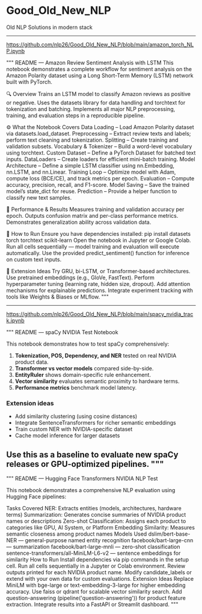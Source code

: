 # Good_Old_New_NLP
Old NLP Solutions in modern stack

-------------------------------------------------------------------------------------------------------------------------------

https://github.com/nlp26/Good_Old_New_NLP/blob/main/amazon_torch_NLP.ipynb

"""
README — Amazon Review Sentiment Analysis with LSTM
This notebook demonstrates a complete workflow for sentiment analysis on the Amazon Polarity dataset using a Long Short-Term Memory (LSTM) network built with PyTorch.

🔍 Overview
Trains an LSTM model to classify Amazon reviews as positive or negative.
Uses the datasets library for data handling and torchtext for tokenization and batching.
Implements all major NLP preprocessing, training, and evaluation steps in a reproducible pipeline.

⚙️ What the Notebook Covers
Data Loading – Load Amazon Polarity dataset via datasets.load_dataset.
Preprocessing – Extract review texts and labels; perform text cleaning and tokenization.
Splitting – Create training and validation subsets.
Vocabulary & Tokenizer – Build a word-level vocabulary using torchtext.
Custom Dataset – Define a PyTorch Dataset for batched text inputs.
DataLoaders – Create loaders for efficient mini-batch training.
Model Architecture – Define a simple LSTM classifier using nn.Embedding, nn.LSTM, and nn.Linear.
Training Loop – Optimize model with Adam, compute loss (BCE/CE), and track metrics per epoch.
Evaluation – Compute accuracy, precision, recall, and F1-score.
Model Saving – Save the trained model’s state_dict for reuse.
Prediction – Provide a helper function to classify new text samples.

🧪 Performance & Results
Measures training and validation accuracy per epoch.
Outputs confusion matrix and per-class performance metrics.
Demonstrates generalization ability across validation data.

💾 How to Run
Ensure you have dependencies installed:
pip install datasets torch torchtext scikit-learn
Open the notebook in Jupyter or Google Colab.
Run all cells sequentially — model training and evaluation will execute automatically.
Use the provided predict_sentiment() function for inference on custom text inputs.

🚀 Extension Ideas
Try GRU, bi-LSTM, or Transformer-based architectures.
Use pretrained embeddings (e.g., GloVe, FastText).
Perform hyperparameter tuning (learning rate, hidden size, dropout).
Add attention mechanisms for explainable predictions.
Integrate experiment tracking with tools like Weights & Biases or MLflow.
"""

-------------------------------------------------------------------------------------------------------------------------------

https://github.com/nlp26/Good_Old_New_NLP/blob/main/spacy_nvidia_track.ipynb

"""
README — spaCy NVIDIA Test Notebook

This notebook demonstrates how to test spaCy comprehensively:

1. **Tokenization, POS, Dependency, and NER** tested on real NVIDIA product data.
2. **Transformer vs vector models** compared side-by-side.
3. **EntityRuler** shows domain-specific rule enhancement.
4. **Vector similarity** evaluates semantic proximity to hardware terms.
5. **Performance metrics** benchmark model latency.

### Extension ideas
- Add similarity clustering (using cosine distances)
- Integrate SentenceTransformers for richer semantic embeddings
- Train custom NER with NVIDIA-specific dataset
- Cache model inference for larger datasets

Use this as a baseline to evaluate new spaCy releases or GPU-optimized pipelines.
"""
-------------------------------------------------------------------------------------------------------------------------------



""" 
README — Hugging Face Transformers NVIDIA NLP Test

This notebook demonstrates a comprehensive NLP evaluation using Hugging Face pipelines:

Tasks Covered
NER: Extracts entities (models, architectures, hardware terms)
Summarization: Generates concise summaries of NVIDIA product names or descriptions
Zero-shot Classification: Assigns each product to categories like GPU, AI System, or Platform
Embedding Similarity: Measures semantic closeness among product names
Models Used
dslim/bert-base-NER — general-purpose named entity recognition
facebook/bart-large-cnn — summarization
facebook/bart-large-mnli — zero-shot classification
sentence-transformers/all-MiniLM-L6-v2 — sentence embeddings for similarity
How to Run
Install dependencies via pip commands in the setup cell.
Run all cells sequentially in a Jupyter or Colab environment.
Review outputs printed for each NVIDIA product name.
Modify candidate_labels or extend with your own data for custom evaluations.
Extension Ideas
Replace MiniLM with bge-large or text-embedding-3-large for higher embedding accuracy.
Use faiss or qdrant for scalable vector similarity search.
Add question-answering (pipeline('question-answering')) for product feature extraction.
Integrate results into a FastAPI or Streamlit dashboard. 
"""

